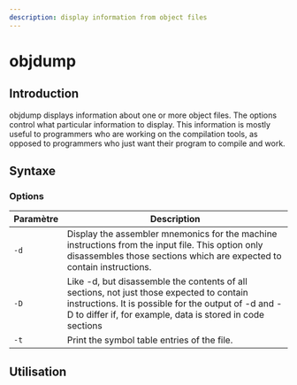 ```yaml
---
description: display information from object files
---
```


# objdump

## Introduction

objdump displays information about one or more object files. The options control what particular information to display. This information is mostly useful to programmers who are working on the compilation tools, as opposed to programmers who just want their program to compile and work.

## Syntaxe

### Options

| Paramètre | Description                                                                                                                                                                                                   |
| --------- | ------------------------------------------------------------------------------------------------------------------------------------------------------------------------------------------------------------- |
| `-d`      | Display the assembler mnemonics for the machine instructions from the input file. This option only disassembles those sections which are expected to contain instructions.                                    |
| `-D`      | Like -d, but disassemble the contents of all sections, not just those expected to contain instructions. It is possible for the output of -d and -D to differ if, for example, data is stored in code sections |
| `-t`      | Print the symbol table entries of the file.                                                                                                                                                                   |

## Utilisation
